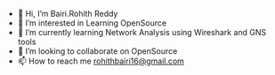 - 👋 Hi, I’m Bairi.Rohith Reddy
- 👀 I’m interested in Learning OpenSource
- 🌱 I’m currently learning Network Analysis using Wireshark and GNS tools
- 💞️ I’m looking to collaborate on OpenSource
- 📫 How to reach me rohithbairi16@gmail.com

<!---
BairiRohithReddy/BairiRohithReddy is a ✨ special ✨ repository because its `README.md` (this file) appears on your GitHub profile.
You can click the Preview link to take a look at your changes.
--->
